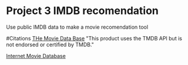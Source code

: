 # Project 3 IMDB recomendation
 Use public IMDB data to make a movie recomendation tool


#Citations
[THe Movie Data Base](https://www.themoviedb.org)
 "This product uses the TMDB API but is not endorsed or certified by TMDB." 
 
[Internet Movie Database](https://www.imdb.com/conditions)

